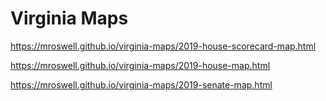 # Virginia Maps
https://mroswell.github.io/virginia-maps/2019-house-scorecard-map.html

https://mroswell.github.io/virginia-maps/2019-house-map.html

https://mroswell.github.io/virginia-maps/2019-senate-map.html
